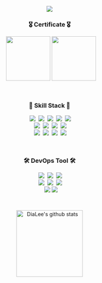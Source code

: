
<p align="center">
 <img src="https://capsule-render.vercel.app/api?type=waving&color=0:74A8C0,100:E57392&height=250&section=header&text=@9yubean_2&fontSize=45&fontColor=ffffff"/>
</p>

<h3 align="center">🎖️ Certificate 🎖️</h3>
<p align="center">
 </a>&nbsp
 <img width="120" src="https://github.com/9yubean2/9yubean2/assets/80504636/0bd15fd5-d16f-4556-ab9d-9e19f143b49e"/>
 <img width="120" src="https://github.com/9yubean2/9yubean2/assets/80504636/d97e85db-e70d-437b-becb-90e9a698d11b"/>
</p>

<br>

<h3 align="center">🚀 Skill Stack 🚀</h3>

<p align="center">
</a>&nbsp
 <img src="https://img.shields.io/badge/HTML5-E34F26?style=flat-square&logo=HTML5&logoColor=white"/></a>&nbsp
     <img src="https://img.shields.io/badge/css-1572B6?style=flat-square&logo=css3&logoColor=white"/></a>&nbsp 
        <img src="https://img.shields.io/badge/Javascript-F7DF1E?style=flat-square&logo=JavaScript&logoColor=white"/></a>&nbsp
                <img src="https://img.shields.io/badge/TypeScript-007ACC?style=flat-square&logo=Typescript&logoColor=white"/></a>&nbsp 
    <img src="https://img.shields.io/badge/React-20232A?style=flat-square&logo=react&logoColor=61DAFB"/></a>&nbsp 

  <br>
  </a>&nbsp
   <img src="https://img.shields.io/badge/openjdk-CC0000?style=flat-square&logo=openjdk&logoColor=white"/></a>&nbsp
   <img src="https://img.shields.io/badge/Spring-6DB33F?style=flat-square&logo=Spring&logoColor=white"/></a>&nbsp 
   <img src="https://img.shields.io/badge/MariaDB-003545?style=flat-square&logo=MariaDB&logoColor=white"/></a>&nbsp 
   <img src="https://img.shields.io/badge/MySQL-4479A1?style=flat-square&logo=MySQL&logoColor=white"/></a>&nbsp
     
        

  <br>
</a>&nbsp
  <img src="https://img.shields.io/badge/Linux-FCC624?style=flat-square&logo=Linux&logoColor=white"/></a>&nbsp
  <img src="https://img.shields.io/badge/Docker-2496ED?style=flat-square&logo=Docker&logoColor=white"/></a>&nbsp
  <img src="https://img.shields.io/badge/Kubernetes-326CE5?style=flat-square&logo=Kubernetes&logoColor=white"/></a>&nbsp
  <img src="https://img.shields.io/badge/Amazon AWS-FF9900?style=flat-square&logo=amazonaws&logoColor=white"/></a>&nbsp

</p>

<br>
<h3 align="center">🛠 DevOps Tool 🛠</h3>

<p align="center">
</a>&nbsp
   <img src="https://img.shields.io/badge/Notion-000000?style=flat-square&logo=Notion&logoColor=white"/></a>&nbsp
   <img src="https://img.shields.io/badge/ArgoCD-EF7B4D?style=flat-square&logo=Argo&logoColor=white"/></a>&nbsp
   <img src="https://img.shields.io/badge/draw.io-F08705?style=flat-square&logo=diagramsdotnet&logoColor=white"/></a>&nbsp
  </br>
  </a>&nbsp
    <img src="https://img.shields.io/badge/VSCode-007ACC?style=flat-square&logo=Visual Studio Code&logoColor=white"/></a>&nbsp
    <img src="https://img.shields.io/badge/WebStorm-000000?style=flat-square&logo=WebStorm&logoColor=white"/></a>&nbsp
    <img src="https://img.shields.io/badge/sublimetext-FF9800?style=flat-square&logo=sublimetext&logoColor=white"/></a>&nbsp
    </br>
    </a>&nbsp
    <img src="https://img.shields.io/badge/Xcode-147EFB?style=flat-square&logo=Xcode&logoColor=white"/></a> 
  <img src="https://img.shields.io/badge/AndroidStudio-3DDC84?style=flat-square&logo=AndroidStudio&logoColor=white"/></a> 

</p>
<br/>

<p align="center">
</a>&nbsp
<a href="https://github.com/9yubean2"><img align="center" style="height:180px" src="https://github-readme-stats-sigma-five.vercel.app/api?username=9yubean2&show_icons=true&include_all_commits=true&theme=dracula&hide_border=true" alt="DiaLee's github stats" /></a> &nbsp
 
 </p>


